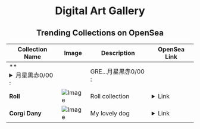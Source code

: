 <div align="center">

# Digital Art Gallery

## Trending Collections on OpenSea

| Collection Name                       | Image                                                                                     | Description                       | OpenSea Link                                                                                          |
|---------------------------------------|-------------------------------------------------------------------------------------------|-----------------------------------|--------------------------------------------------------------------------------------------------------|
| **<details><summary>月星黒赤0/00 :||GRE...</summary>月星黒赤0/00 :||GREEN</details>** | ![Image](https://i.seadn.io/s/raw/files/3a0e61d4ac1bbad90a4eddb1223baaf8.png?w=500&auto=format?w=200&auto=format) | MAKIMAです！ | <details><summary>Link</summary>[月星黒赤0/00 :||GREEN](https://opensea.io/collection/yue-xing-hei-chi-0-00-green)</details> |
| **Roll** | ![Image](https://i.seadn.io/s/raw/files/f47a223860e7d7089f664c94435deca9.gif?w=500&auto=format?w=200&auto=format) | Roll collection | <details><summary>Link</summary>[Roll](https://opensea.io/collection/roll-26)</details> |
| **Corgi Dany** | ![Image](https://i.seadn.io/s/raw/files/e7af5398f1bdd7447d2ee5e8f33046e2.jpg?w=500&auto=format?w=200&auto=format) | My lovely dog | <details><summary>Link</summary>[Corgi Dany](https://opensea.io/collection/corgi-dany)</details> |

</div>